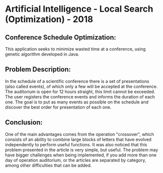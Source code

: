 <h1>Artificial Intelligence - Local Search (Optimization) - 2018</h1>
<h2>Conference Schedule Optimization:</h2>
This application seeks to minimize wasted time at a conference, using genetic algorithm developed in Java.


<h2>Problem Description:</h2>
In the schedule of a scientific conference there is a set of presentations (also called events), of which only a few will be accepted at  the conference. The auditorium is open for 12 hours straight, this limit cannot be exceeded.
The user registers the conference events and informs the duration of each one. The goal is to put as many events as possible on the schedule and discover the best order for presentation of each one.

<h2>Conclusion:</h2>
One of the main advantages comes from the operation "crossover", which consists of an ability to combine large blocks of letters that have evolved independently to perform useful functions. It was also noticed that this problem presented in the article is very simple, but useful. The problem may have bigger challenges when being implemented, if you add more than one day of operation auditorium, or the articles are separated by category, among other difficulties that can be added.
